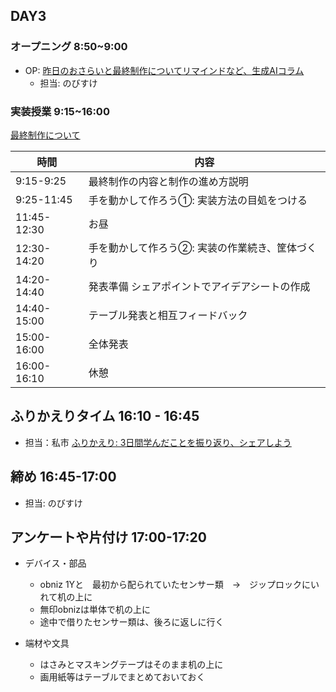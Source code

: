 ## DAY3

### オープニング 8:50~9:00

- OP: [昨日のおさらいと最終制作についてリマインドなど、生成AIコラム](https://www.canva.com/design/DAGFazxKWXQ/1HQiMphwi3fBYTro72xyWA/edit)
    - 担当: のびすけ

### 実装授業 9:15~16:00

[最終制作について](https://github.com/protoout/h24/blob/main/DAY3/happyo.md)


| 時間        | 内容                                       |
|-------------|--------------------------------------------|
| 9:15-9:25  | 最終制作の内容と制作の進め方説明 |
| 9:25-11:45  | 手を動かして作ろう①: 実装方法の目処をつける |
| 11:45-12:30 | お昼                                       |
| 12:30-14:20 | 手を動かして作ろう②: 実装の作業続き、筐体づくり |
| 14:20-14:40 | 発表準備 シェアポイントでアイデアシートの作成 |
| 14:40-15:00 | テーブル発表と相互フィードバック           |
| 15:00-16:00 | 全体発表                                   |
| 16:00-16:10 | 休憩                                       |


## ふりかえりタイム 16:10 - 16:45
- 担当：私市
[ふりかえり: 3日間学んだことを振り返り、シェアしよう](./retrospective.md)

## 締め 16:45-17:00

- 担当: のびすけ

## アンケートや片付け 17:00-17:20
- デバイス・部品
    - obniz 1Yと　最初から配られていたセンサー類　→　ジップロックにいれて机の上に
    - 無印obnizは単体で机の上に
    - 途中で借りたセンサー類は、後ろに返しに行く

- 端材や文具
    - はさみとマスキングテープはそのまま机の上に
    - 画用紙等はテーブルでまとめておいておく

